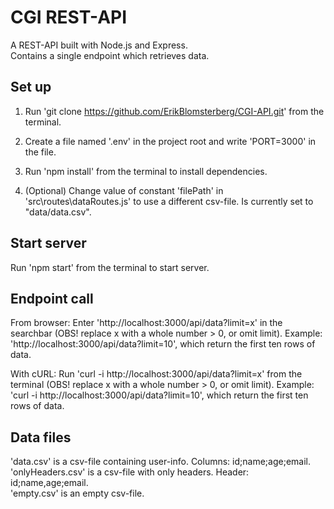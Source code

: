 # CGI REST-API

A REST-API built with Node.js and Express.  
Contains a single endpoint which retrieves data.

## Set up

1. Run 'git clone https://github.com/ErikBlomsterberg/CGI-API.git' from the terminal.

2. Create a file named '.env' in the project root and write 'PORT=3000' in the file.

3. Run 'npm install' from the terminal to install dependencies.

4. (Optional) Change value of constant 'filePath' in 'src\routes\dataRoutes.js' to use a different csv-file. Is currently set to "data/data.csv".

## Start server

Run 'npm start' from the terminal to start server.

## Endpoint call

From browser:
Enter 'http://localhost:3000/api/data?limit=x' in the searchbar (OBS! replace x with a whole number > 0, or omit limit).
Example: 'http://localhost:3000/api/data?limit=10', which return the first ten rows of data.

With cURL:
Run 'curl -i http://localhost:3000/api/data?limit=x' from the terminal (OBS! replace x with a whole number > 0, or omit limit).
Example: 'curl -i http://localhost:3000/api/data?limit=10', which return the first ten rows of data.

## Data files

'data.csv' is a csv-file containing user-info. Columns: id;name;age;email.  
'onlyHeaders.csv' is a csv-file with only headers. Header: id;name,age;email.  
'empty.csv' is an empty csv-file.
